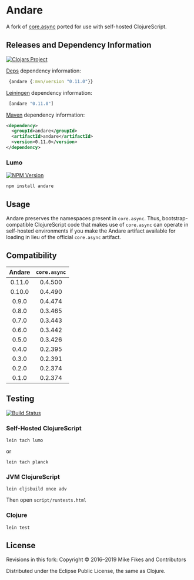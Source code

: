 # Andare

A fork of [core.async](https://github.com/clojure/core.async) ported for use with self-hosted ClojureScript. 

## Releases and Dependency Information

[![Clojars Project](https://img.shields.io/clojars/v/andare.svg)](https://clojars.org/andare)

[Deps](https://clojure.org/guides/deps_and_cli) dependency information:

```clj
 {andare {:mvn/version "0.11.0"}}
```  

[Leiningen](https://github.com/technomancy/leiningen) dependency information:

```clj
 [andare "0.11.0"]
```

[Maven](http://maven.apache.org/) dependency information:

```xml
<dependency>
  <groupId>andare</groupId>
  <artifactId>andare</artifactId>
  <version>0.11.0</version>
</dependency>
```

### Lumo

[![NPM Version](http://img.shields.io/npm/v/andare.svg)](https://www.npmjs.org/package/andare)

```shell
npm install andare
```

## Usage

Andare preserves the namespaces present in `core.async`. Thus, bootstrap-compatible ClojureScript code that makes use of `core.async` can operate in self-hosted environments if you make the Andare artifact available for loading in lieu of the official `core.async` artifact.

## Compatibility

| Andare | `core.async` |
|:------:|:------------:|
| 0.11.0 | 0.4.500      |
| 0.10.0 | 0.4.490      |
| 0.9.0  | 0.4.474      |
| 0.8.0  | 0.3.465      |
| 0.7.0  | 0.3.443      |
| 0.6.0  | 0.3.442      |
| 0.5.0  | 0.3.426      |
| 0.4.0  | 0.2.395      |
| 0.3.0  | 0.2.391      |
| 0.2.0  | 0.2.374      |
| 0.1.0  | 0.2.374      |

## Testing

[![Build Status](https://travis-ci.org/mfikes/andare.svg?branch=master)](https://travis-ci.org/mfikes/andare)

### Self-Hosted ClojureScript
```
lein tach lumo
```

or

```
lein tach planck
```

### JVM ClojureScript

```
lein cljsbuild once adv
```

Then open `script/runtests.html`


### Clojure
```
lein test
```

## License

Revisions in this fork:
Copyright © 2016–2019 Mike Fikes and Contributors

Distributed under the Eclipse Public License, the same as Clojure.
